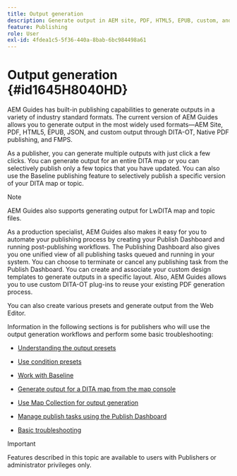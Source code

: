 ```yaml
---
title: Output generation
description: Generate output in AEM site, PDF, HTML5, EPUB, custom, and JSON through DITA-OT plug-ins, Native PDF publishing, and FMPS in AEM Guides.
feature: Publishing
role: User
exl-id: 4fdea1c5-5f36-440a-8bab-6bc984498a61
---
```

# Output generation {#id1645H8040HD}

AEM Guides has built-in publishing capabilities to generate outputs in a variety of industry standard formats. The current version of AEM Guides allows you to generate output in the most widely used formats—AEM Site, PDF, HTML5, EPUB, JSON, and custom output through DITA-OT, Native PDF publishing, and FMPS.

As a publisher, you can generate multiple outputs with just click a few clicks. You can generate output for an entire DITA map or you can selectively publish only a few topics that you have updated. You can also use the Baseline publishing feature to selectively publish a specific version of your DITA map or topic.

>[!NOTE]
>
> AEM Guides also supports generating output for LwDITA map and topic files.

As a production specialist, AEM Guides also makes it easy for you to automate your publishing process by creating your Publish Dashboard and running post-publishing workflows. The Publishing Dashboard also gives you one unified view of all publishing tasks queued and running in your system. You can choose to terminate or cancel any publishing task from the Publish Dashboard. You can create and associate your custom design templates to generate outputs in a specific layout. Also, AEM Guides allows you to use custom DITA-OT plug-ins to reuse your existing PDF generation process.

You can also create various presets and generate output from the Web Editor.

Information in the following sections is for publishers who will use the output generation workflows and perform some basic troubleshooting:

-   [Understanding the output presets](generate-output-understand-presets.md#)

-   [Use condition presets](generate-output-use-condition-presets.md#)

-   [Work with Baseline](generate-output-use-baseline-for-publishing.md#)

-   [Generate output for a DITA map from the map console](generate-output-for-a-dita-map.md#)

-   [Use Map Collection for output generation](generate-output-use-map-collection-output-generation.md#)

-   [Manage publish tasks using the Publish Dashboard](generate-output-publish-dashboard.md#)

-   [Basic troubleshooting](generate-output-basic-troubleshooting.md#)


>[!IMPORTANT]
>
> Features described in this topic are available to users with Publishers or administrator privileges only.
